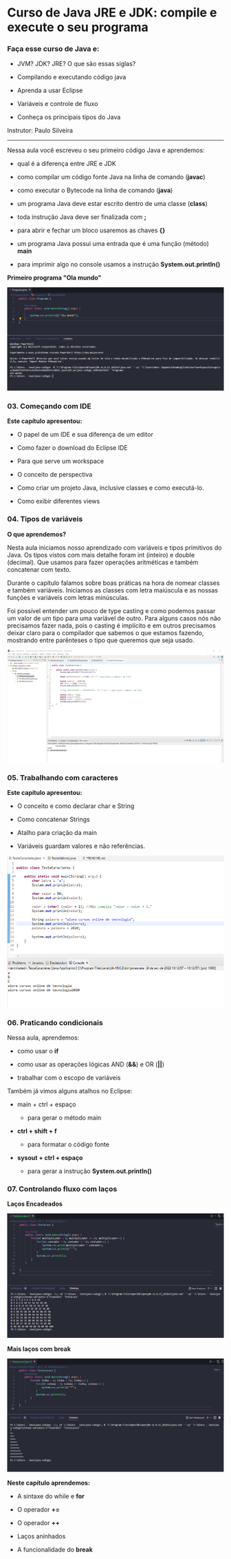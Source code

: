 #  Curso de Java JRE e JDK: compile e execute o seu programa

### Faça esse curso de Java e:

- JVM? JDK? JRE? O que são essas siglas?

- Compilando e executando código java

- Aprenda a usar Eclipse

- Variáveis e controle de fluxo

- Conheça os principais tipos do Java

Instrutor: Paulo Silveira 
___________

Nessa aula você escreveu o seu primeiro código Java e aprendemos:

- qual é a diferença entre JRE e JDK

- como compilar um código fonte Java na linha de comando (**javac**)

- como executar o Bytecode na linha de comando (**java**)

- um programa Java deve estar escrito dentro de uma classe (**class**)

- toda instrução Java deve ser finalizada com **;**

- para abrir e fechar um bloco usaremos as chaves **{}**

- um programa Java possui uma entrada que é uma função (método) **main**

- para imprimir algo no console usamos a instrução **System.out.println()**

**Primeiro programa "Ola mundo"**

![Primeiro programa ola mundo](./imgs/prints/ProgramaOlaMundo.png)

### 03. Começando com IDE

**Este capítulo apresentou:**

- O papel de um IDE e sua diferença de um editor

- Como fazer o download do Eclipse IDE

- Para que serve um workspace

- O conceito de perspectiva

- Como criar um projeto Java, inclusive classes e como executá-lo.

- Como exibir diferentes views

### 04. Tipos de variáveis

**O que aprendemos?**

Nesta aula iniciamos nosso aprendizado com variáveis e tipos primitivos do Java. Os tipos vistos com mais detalhe foram int (inteiro) e double (decimal). Que usamos para fazer operações aritméticas e também concatenar com texto.

Durante o capítulo falamos sobre boas práticas na hora de nomear classes e também variáveis. Iniciamos as classes com letra maiúscula e as nossas funções e variáveis com letras minúsculas. 

Foi possível entender um pouco de type casting e como podemos passar um valor de um tipo para uma variável de outro. Para alguns casos nós não precisamos fazer nada, pois o casting é implícito e em outros precisamos deixar claro para o compilador que sabemos o que estamos fazendo, mostrando entre parênteses o tipo que queremos que seja usado.

![Tipos de variáveis](./imgs/prints/tipodeVariaveis.png)

### 05. Trabalhando com caracteres 

**Este capítulo apresentou:**

- O conceito e como declarar char e String

- Como concatenar Strings

- Atalho para criação da main

- Variáveis guardam valores e não referências.

![Trabalhando com caracteres](./imgs/prints/trabalhancoComCaracteres.png)

### 06. Praticando condicionais

Nessa aula, aprendemos:

- como usar o **if**

- como usar as operações lógicas AND (**&&**) e OR (**||**)

- trabalhar com o escopo de variáveis

Também já vimos alguns atalhos no Eclipse:

- main + ctrl + espaço
  - para gerar o método main

- **ctrl + shift + f**
  - para formatar o código fonte

- **sysout + ctrl + espaço**
  - para gerar a instrução **System.out.println()**

### 07. Controlando fluxo com laços   

 **Laços Encadeados**
 
![Laços Encadeados](./imgs/prints/TestandoLacos.png)

**Mais laços com break**

![Mais laços com break](./imgs/prints/maisLacos.png)

**Neste capítulo aprendemos:**

- A sintaxe do while e **for**

- O operador **+=**

- O operador **++**

- Laços aninhados

- A funcionalidade do **break**